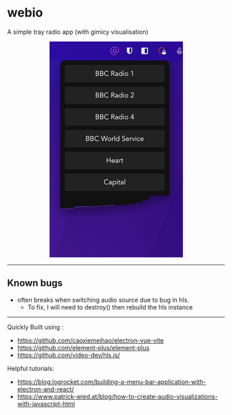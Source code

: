 # webio


A simple tray radio app (with gimicy visualisation)

<center>

![Webio](./webio_screenshot.png)

</center>

---


## Known bugs 

* often breaks when switching audio source due to bug in hls.
  - To fix, I will need to destroy() then rebuild the hls instance

---


Quickly Built using : 
* https://github.com/caoxiemeihao/electron-vue-vite
* https://github.com/element-plus/element-plus
* https://github.com/video-dev/hls.js/

Helpful tutorials:
* https://blog.logrocket.com/building-a-menu-bar-application-with-electron-and-react/
* https://www.patrick-wied.at/blog/how-to-create-audio-visualizations-with-javascript-html
